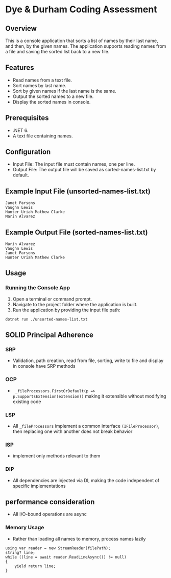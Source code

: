 # Dye & Durham Coding Assessment

## Overview

This is a console application that sorts a list of names by their last name, and then, by the given names. The application supports reading names from a file and saving the sorted list back to a new file.

## Features

- Read names from a text file.
- Sort names by last name.
- Sort by given names if the last name is the same.
- Output the sorted names to a new file.
- Display the sorted names in console.

## Prerequisites

- .NET 6.
- A text file containing names.

## Configuration

- Input File: The input file must contain names, one per line.
- Output File: The output file will be saved as sorted-names-list.txt by default.

## Example Input File (unsorted-names-list.txt)

```
Janet Parsons
Vaughn Lewis
Hunter Uriah Mathew Clarke
Marin Alvarez
```

## Example Output File (sorted-names-list.txt)

```
Marin Alvarez
Vaughn Lewis
Janet Parsons
Hunter Uriah Mathew Clarke
```

## Usage

### Running the Console App

1.  Open a terminal or command prompt.
2.  Navigate to the project folder where the application is built.
3.  Run the application by providing the input file path:

```
dotnet run ./unsorted-names-list.txt
```

## SOLID Principal Adherence

### SRP

- Validation, path creation, read from file, sorting, write to file and display in console have SRP methods

### OCP

- ` _fileProcessors.FirstOrDefault(p => p.SupportsExtension(extension))` making it extensible without modifying existing code

### LSP

- All `_fileProcessors` implement a common interface `(IFileProcessor)`, then replacing one with another does not break behavior

### ISP

- implement only methods relevant to them

### DIP

- All dependencies are injected via DI, making the code independent of specific implementations

## performance consideration

-   All I/O-bound operations are async

### Memory Usage

- Rather than loading all names to memory, process names lazily

```
using var reader = new StreamReader(filePath);
string? line;
while ((line = await reader.ReadLineAsync()) != null)
{
    yield return line;
}
```
